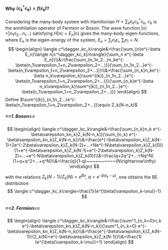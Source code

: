 #### Why $\langle c^\dagger_kc_k\rangle=f(\varepsilon_k)$?

Considering the many-body system with Hamiltonian $H=\sum_k\varepsilon_k c^\dagger_kc_k$, $c_k$ is the annihilation operator of Fermion or Boson. The wave function $|n\rangle=|n_1n_2...n_i...\rangle$ satisfying $H|n\rangle=E_n|n\rangle$ gives the many-body eigen-functions, where $E_n$ is the eigen-energy of the system,  $E_n=\sum_{i}n_i\varepsilon_i$, $\sum_in_i=N$.
$$
\begin{align}
\langle c^\dagger_kc_k\rangle&=\frac{\sum_{n}e^{-\beta E_n}\langle n|c^\dagger_kc_k|n\rangle}{\sum_n e^{-\beta E_n}}\\&=\frac{\sum_{n_1n_2...}n_ke^{-\beta(n_1\varepsilon_1+n_2\varepsilon_2+...)}}{\sum_{n_1n_2...}e^{-\beta(n_1\varepsilon_1+n_2\varepsilon_2+...)}}\\&=\frac{\sum_{n_k}n_ke^{-\beta n_k\varepsilon_k}\sum^{(k)}_{n_1n_2...}e^{-\beta(n_1\varepsilon_1+n_2\varepsilon_2+...)}}{\sum_{n_k}e^{-\beta n_k\varepsilon_k}\sum^{(k)}_{n_1n_2...}e^{-\beta(n_1\varepsilon_1+n_2\varepsilon_2+...)}}
\end{align}
$$
Define $\sum^{(k)}_{n_1n_2...}e^{-\beta(n_1\varepsilon_1+n_2\varepsilon_2+...)}\equiv Z_k(N-n_k)$



##### ==1. Boson==

$$
\begin{align}
\langle c^\dagger_kc_k\rangle&=\frac{\sum_{n_k}n_k e^{-\beta\varepsilon_kn_k}Z_k(N-n_k)}{\sum_{n_k} e^{-\beta\varepsilon_kn_k}Z_k(N-n_k)}\\&=\frac{e^{-\beta\varepsilon_k}Z_k(N-1)+2e^{-2\beta\varepsilon_k}Z_k(N-2)+...+Ne^{-N\beta\varepsilon_k}Z_k(0)}{1+e^{-\beta\varepsilon_k}Z_k(N-1)+e^{-2\beta\varepsilon_k}Z_k(N-2)+...+e^{-N\beta\varepsilon_k}Z_k(0)}\\&=\frac{q+2q^2+...+Nq^N}{1+q+q^2+...+q^N}\\&=\frac{q}{1-q}~~~~~~~~~~(N\rightarrow\infty)
\end{align}
$$

with the relations $Z_k(N-1)/Z_k(N)=e^{\beta\mu}$, $q=e^{-\beta(\epsilon_k-\mu)}$, one obtains the BE distribution 
$$
\langle c^\dagger_kc_k\rangle=\frac{1}{e^{\beta(\varepsilon_k-\mu)}-1}
$$

##### ==2. Fermion==

$$
\begin{align}
\langle c^\dagger_kc_k\rangle&=\frac{\sum^1_{n_k=0}n_k e^{-\beta\varepsilon_kn_k}Z_k(N-n_k)}{\sum^1_{n_k=0} e^{-\beta\varepsilon_kn_k}Z_k(N-n_k)}\\&=\frac{e^{-\beta\varepsilon_k}Z_k(N-1)}{Z_k(N)+e^{-\beta\varepsilon_k}Z_k(N-1)}\\&=\frac{1}{e^{\beta(\varepsilon_k-\mu)}+1}
\end{align}
$$

